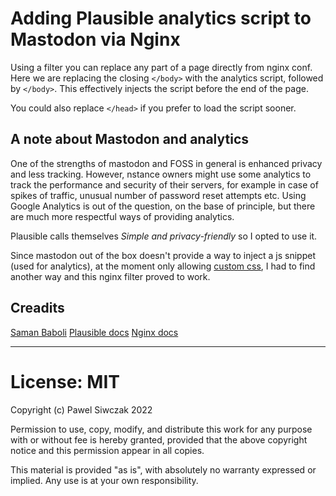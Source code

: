 # Adding Plausible analytics script to Mastodon via Nginx

Using a filter you can replace any part of a page directly from nginx conf. Here we are replacing the closing `</body>` with the analytics script, followed by `</body>`. This effectively injects the script before the end of the page. 

You could also replace `</head>` if you prefer to load the script sooner.

## A note about Mastodon and analytics

One of the strengths of mastodon and FOSS in general is enhanced privacy and less tracking. However, nstance owners might use some analytics to track the performance and security of their servers, for example in case of spikes of traffic, unusual number of password reset attempts etc.
Using Google Analytics is out of the question, on the base of principle, but there are much more respectful ways of providing analytics. 

Plausible calls themselves _Simple and privacy-friendly_ so I opted to use it.

Since mastodon out of the box doesn't provide a way to inject a js snippet (used for analytics), at the moment only allowing [custom css](https://github.com/bpawel-bclub/mastodon_aurora), I had to find another way and this nginx filter proved to work.

## Creadits
[Saman Baboli](https://samanbaboli.medium.com/modify-html-pages-on-the-fly-using-nginx-2e7a2d069086)
[Plausible docs](https://plausible.io/docs/proxy/guides/nginx)
[Nginx docs](http://nginx.org/en/docs/http/ngx_http_sub_module.html)

---

# License: MIT

Copyright (c) Pawel Siwczak 2022

Permission to use, copy, modify, and distribute this work 
for any purpose with or without fee is hereby granted,
provided that the above copyright notice and 
this permission appear in all copies. 

This material is provided "as is", with absolutely no warranty 
expressed or implied. Any use is at your own responsibility.
